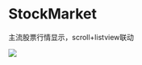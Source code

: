 # StockMarket
主流股票行情显示，scroll+listview联动

![](https://github.com/lovemelovemydog/StockMarket/blob/master/StockMarket/screenshot.gif)
